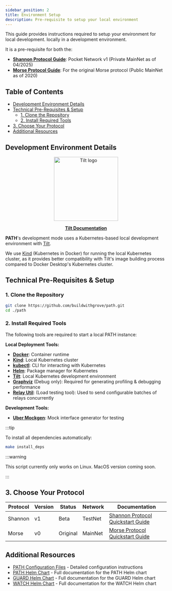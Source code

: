 ```yaml
---
sidebar_position: 2
title: Environment Setup
description: Pre-requisite to setup your local environment
---
```


This guide provides instructions required to setup your environment for local development.
locally in a development environment.

It is a pre-requisite for both the:

- [**Shannon Protocol Guide**](./cheatsheet_shannon.md): Pocket Network v1 (Private MainNet as of 04/2025)
- [**Morse Protocol Guide**](./cheatsheet_morse.md): For the original Morse protocol (Public MainNet as of 2020)

## Table of Contents <!-- omit in toc -->

- [Development Environment Details](#development-environment-details)
- [Technical Pre-Requisites \& Setup](#technical-pre-requisites--setup)
  - [1. Clone the Repository](#1-clone-the-repository)
  - [2. Install Required Tools](#2-install-required-tools)
- [3. Choose Your Protocol](#3-choose-your-protocol)
- [Additional Resources](#additional-resources)

## Development Environment Details

<div align="center">
  <a href="https://docs.tilt.dev/">
    <img src="https://blog.tilt.dev/assets/img/blog-default-preview.png" alt="Tilt logo" width="200"/>
  <p><b>Tilt Documentation</b></p>
  </a>
</div>

**PATH**'s development mode uses a Kubernetes-based local development environment with [Tilt](https://tilt.dev/).

We use [Kind](https://kind.sigs.k8s.io/) (Kubernetes in Docker) for running the local Kubernetes cluster, as it provides better compatibility with Tilt's
image building process compared to Docker Desktop's Kubernetes cluster.

## Technical Pre-Requisites & Setup

### 1. Clone the Repository

```bash
git clone https://github.com/buildwithgrove/path.git
cd ./path
```

### 2. Install Required Tools

The following tools are required to start a local PATH instance:

**Local Deployment Tools:**

- [**Docker**](https://docs.docker.com/get-docker/): Container runtime
- [**Kind**](https://kind.sigs.k8s.io/#installation-and-usage): Local Kubernetes cluster
- [**kubectl**](https://kubernetes.io/docs/tasks/tools/#kubectl): CLI for interacting with Kubernetes
- [**Helm**](https://helm.sh/docs/intro/install/): Package manager for Kubernetes
- [**Tilt**](https://docs.tilt.dev/install.html): Local Kubernetes development environment
- [**Graphviz**](https://graphviz.org) (Debug only): Required for generating profiling & debugging performance
- [**Relay Util**](https://github.com/commoddity/relay-util): (Load testing tool): Used to send configurable batches of relays concurrently

**Development Tools:**

- **[Uber Mockgen](https://github.com/uber-go/mock)**: Mock interface generator for testing

:::tip

To install all dependencies automatically:

```bash
make install_deps
```

:::warning

This script currently only works on Linux. MacOS version coming soon.

:::

## 3. Choose Your Protocol

| Protocol | Version | Status   | Network | Documentation                                                |
| -------- | ------- | -------- | ------- | ------------------------------------------------------------ |
| Shannon  | v1      | Beta     | TestNet | [Shannon Protocol Quickstart Guide](./cheatsheet_shannon.md) |
| Morse    | v0      | Original | MainNet | [Morse Protocol Quickstart Guide](./cheatsheet_morse.md)     |

## Additional Resources

- [PATH Configuration Files](./configuration.md) - Detailed configuration instructions
- [PATH Helm Chart](../helm/path.md) - Full documentation for the PATH Helm chart
- [GUARD Helm Chart](../helm/guard.md) - Full documentation for the GUARD Helm chart
- [WATCH Helm Chart](../helm/watch.md) - Full documentation for the WATCH Helm chart

